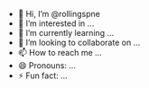- 👋 Hi, I’m @rollingspne
- 👀 I’m interested in ...
- 🌱 I’m currently learning ...
- 💞️ I’m looking to collaborate on ...
- 📫 How to reach me ...
- 😄 Pronouns: ...
- ⚡ Fun fact: ...

<!---
rollingspne/rollingspne is a ✨ special ✨ repository because its `README.md` (this file) appears on your GitHub profile.
You can click the Preview link to take a look at your changes.
--->
